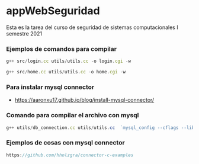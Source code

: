 # appWebSeguridad
Esta es la tarea del curso de seguridad de sistemas computacionales I semestre 2021

### Ejemplos de comandos para compilar

```js
g++ src/login.cc utils/utils.cc -o login.cgi -w
```

```js
g++ src/home.cc utils/utils.cc -o home.cgi -w 
```

### Para instalar mysql connector

- https://aaronxu17.github.io/blog/install-mysql-connector/


### Comando para compilar el archivo con mysql
```js
g++ utils/db_connection.cc utils/utils.cc  `mysql_config --cflags --libs` -w
```
### Ejemplos de cosas con mysql connector
```js
https://github.com/hholzgra/connector-c-examples
```
